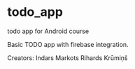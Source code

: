 # todo_app
todo app for Android course

Basic TODO app with firebase integration.

Creators:
Indars Markots
Rihards Krūmiņš
